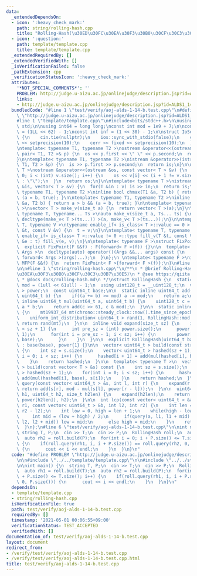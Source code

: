 ```yaml
---
data:
  _extendedDependsOn:
  - icon: ':heavy_check_mark:'
    path: string/rolling-hash.cpp
    title: "Rolling-Hash(\u30ED\u30FC\u30EA\u30F3\u30B0\u30CF\u30C3\u30B7\u30E5)"
  - icon: ':question:'
    path: template/template.cpp
    title: template/template.cpp
  _extendedRequiredBy: []
  _extendedVerifiedWith: []
  _isVerificationFailed: false
  _pathExtension: cpp
  _verificationStatusIcon: ':heavy_check_mark:'
  attributes:
    '*NOT_SPECIAL_COMMENTS*': ''
    PROBLEM: http://judge.u-aizu.ac.jp/onlinejudge/description.jsp?id=ALDS1_14_B
    links:
    - http://judge.u-aizu.ac.jp/onlinejudge/description.jsp?id=ALDS1_14_B
  bundledCode: "#line 1 \"test/verify/aoj-alds-1-14-b.test.cpp\"\n#define PROBLEM\
    \ \"http://judge.u-aizu.ac.jp/onlinejudge/description.jsp?id=ALDS1_14_B\"\n\n\
    #line 1 \"template/template.cpp\"\n#include<bits/stdc++.h>\n\nusing namespace\
    \ std;\n\nusing int64 = long long;\nconst int mod = 1e9 + 7;\n\nconst int64 infll\
    \ = (1LL << 62) - 1;\nconst int inf = (1 << 30) - 1;\n\nstruct IoSetup {\n  IoSetup()\
    \ {\n    cin.tie(nullptr);\n    ios::sync_with_stdio(false);\n    cout << fixed\
    \ << setprecision(10);\n    cerr << fixed << setprecision(10);\n  }\n} iosetup;\n\
    \ntemplate< typename T1, typename T2 >\nostream &operator<<(ostream &os, const\
    \ pair< T1, T2 >& p) {\n  os << p.first << \" \" << p.second;\n  return os;\n\
    }\n\ntemplate< typename T1, typename T2 >\nistream &operator>>(istream &is, pair<\
    \ T1, T2 > &p) {\n  is >> p.first >> p.second;\n  return is;\n}\n\ntemplate< typename\
    \ T >\nostream &operator<<(ostream &os, const vector< T > &v) {\n  for(int i =\
    \ 0; i < (int) v.size(); i++) {\n    os << v[i] << (i + 1 != v.size() ? \" \"\
    \ : \"\");\n  }\n  return os;\n}\n\ntemplate< typename T >\nistream &operator>>(istream\
    \ &is, vector< T > &v) {\n  for(T &in : v) is >> in;\n  return is;\n}\n\ntemplate<\
    \ typename T1, typename T2 >\ninline bool chmax(T1 &a, T2 b) { return a < b &&\
    \ (a = b, true); }\n\ntemplate< typename T1, typename T2 >\ninline bool chmin(T1\
    \ &a, T2 b) { return a > b && (a = b, true); }\n\ntemplate< typename T = int64\
    \ >\nvector< T > make_v(size_t a) {\n  return vector< T >(a);\n}\n\ntemplate<\
    \ typename T, typename... Ts >\nauto make_v(size_t a, Ts... ts) {\n  return vector<\
    \ decltype(make_v< T >(ts...)) >(a, make_v< T >(ts...));\n}\n\ntemplate< typename\
    \ T, typename V >\ntypename enable_if< is_class< T >::value == 0 >::type fill_v(T\
    \ &t, const V &v) {\n  t = v;\n}\n\ntemplate< typename T, typename V >\ntypename\
    \ enable_if< is_class< T >::value != 0 >::type fill_v(T &t, const V &v) {\n  for(auto\
    \ &e : t) fill_v(e, v);\n}\n\ntemplate< typename F >\nstruct FixPoint : F {\n\
    \  explicit FixPoint(F &&f) : F(forward< F >(f)) {}\n\n  template< typename...\
    \ Args >\n  decltype(auto) operator()(Args &&... args) const {\n    return F::operator()(*this,\
    \ forward< Args >(args)...);\n  }\n};\n \ntemplate< typename F >\ninline decltype(auto)\
    \ MFP(F &&f) {\n  return FixPoint< F >{forward< F >(f)};\n}\n#line 4 \"test/verify/aoj-alds-1-14-b.test.cpp\"\
    \n\n#line 1 \"string/rolling-hash.cpp\"\n/**\n * @brief Rolling-Hash(\u30ED\u30FC\
    \u30EA\u30F3\u30B0\u30CF\u30C3\u30B7\u30E5)\n * @see https://qiita.com/keymoon/items/11fac5627672a6d6a9f6\n\
    \ * @docs docs/rolling-hash.md\n */\nstruct RollingHash {\n  static const uint64_t\
    \ mod = (1ull << 61ull) - 1;\n  using uint128_t = __uint128_t;\n  vector< uint64_t\
    \ > power;\n  const uint64_t base;\n\n  static inline uint64_t add(uint64_t a,\
    \ uint64_t b) {\n    if((a += b) >= mod) a -= mod;\n    return a;\n  }\n\n  static\
    \ inline uint64_t mul(uint64_t a, uint64_t b) {\n    uint128_t c = (uint128_t)\
    \ a * b;\n    return add(c >> 61, c & mod);\n  }\n\n  static inline uint64_t generate_base()\
    \ {\n    mt19937_64 mt(chrono::steady_clock::now().time_since_epoch().count());\n\
    \    uniform_int_distribution< uint64_t > rand(1, RollingHash::mod - 1);\n   \
    \ return rand(mt);\n  }\n\n  inline void expand(size_t sz) {\n    if(power.size()\
    \ < sz + 1) {\n      int pre_sz = (int) power.size();\n      power.resize(sz +\
    \ 1);\n      for(int i = pre_sz - 1; i < sz; i++) {\n        power[i + 1] = mul(power[i],\
    \ base);\n      }\n    }\n  }\n\n  explicit RollingHash(uint64_t base = generate_base())\
    \ : base(base), power{1} {}\n\n  vector< uint64_t > build(const string &s) const\
    \ {\n    int sz = s.size();\n    vector< uint64_t > hashed(sz + 1);\n    for(int\
    \ i = 0; i < sz; i++) {\n      hashed[i + 1] = add(mul(hashed[i], base), s[i]);\n\
    \    }\n    return hashed;\n  }\n\n  template< typename T >\n  vector< uint64_t\
    \ > build(const vector< T > &s) const {\n    int sz = s.size();\n    vector< uint64_t\
    \ > hashed(sz + 1);\n    for(int i = 0; i < sz; i++) {\n      hashed[i + 1] =\
    \ add(mul(hashed[i], base), s[i]);\n    }\n    return hashed;\n  }\n\n  uint64_t\
    \ query(const vector< uint64_t > &s, int l, int r) {\n    expand(r - l);\n   \
    \ return add(s[r], mod - mul(s[l], power[r - l]));\n  }\n\n  uint64_t combine(uint64_t\
    \ h1, uint64_t h2, size_t h2len) {\n    expand(h2len);\n    return add(mul(h1,\
    \ power[h2len]), h2);\n  }\n\n  int lcp(const vector< uint64_t > &a, int l1, int\
    \ r1, const vector< uint64_t > &b, int l2, int r2) {\n    int len = min(r1 - l1,\
    \ r2 - l2);\n    int low = 0, high = len + 1;\n    while(high - low > 1) {\n \
    \     int mid = (low + high) / 2;\n      if(query(a, l1, l1 + mid) == query(b,\
    \ l2, l2 + mid)) low = mid;\n      else high = mid;\n    }\n    return low;\n\
    \  }\n};\n#line 6 \"test/verify/aoj-alds-1-14-b.test.cpp\"\n\nint main() {\n \
    \ string T, P;\n  cin >> T;\n  cin >> P;\n  RollingHash roll;\n  auto rh1 = roll.build(T);\n\
    \  auto rh2 = roll.build(P);\n  for(int i = 0; i + P.size() <= T.size(); i++)\
    \ {\n    if(roll.query(rh1, i, i + P.size()) == roll.query(rh2, 0, P.size()))\
    \ {\n      cout << i << endl;\n    }\n  }\n}\n"
  code: "#define PROBLEM \"http://judge.u-aizu.ac.jp/onlinejudge/description.jsp?id=ALDS1_14_B\"\
    \n\n#include \"../../template/template.cpp\"\n\n#include \"../../string/rolling-hash.cpp\"\
    \n\nint main() {\n  string T, P;\n  cin >> T;\n  cin >> P;\n  RollingHash roll;\n\
    \  auto rh1 = roll.build(T);\n  auto rh2 = roll.build(P);\n  for(int i = 0; i\
    \ + P.size() <= T.size(); i++) {\n    if(roll.query(rh1, i, i + P.size()) == roll.query(rh2,\
    \ 0, P.size())) {\n      cout << i << endl;\n    }\n  }\n}\n"
  dependsOn:
  - template/template.cpp
  - string/rolling-hash.cpp
  isVerificationFile: true
  path: test/verify/aoj-alds-1-14-b.test.cpp
  requiredBy: []
  timestamp: '2021-05-01 00:06:55+09:00'
  verificationStatus: TEST_ACCEPTED
  verifiedWith: []
documentation_of: test/verify/aoj-alds-1-14-b.test.cpp
layout: document
redirect_from:
- /verify/test/verify/aoj-alds-1-14-b.test.cpp
- /verify/test/verify/aoj-alds-1-14-b.test.cpp.html
title: test/verify/aoj-alds-1-14-b.test.cpp
---
```


